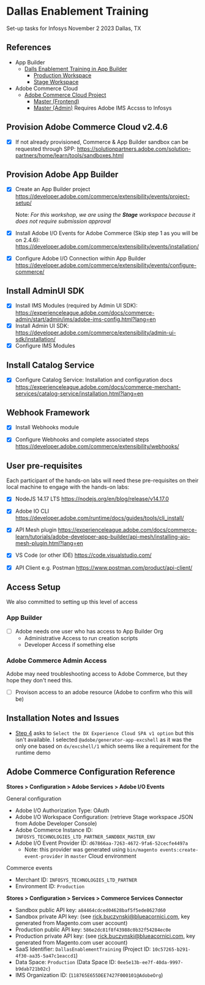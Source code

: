 # Dallas Enablement Training

Set-up tasks for Infosys November 2 2023 Dallas, TX

## References

- App Builder
    - [Dalls Enablement Training in App Builder](https://developer.adobe.com/console/projects/51911/4566206088345069907/)
        - [Production Workspace](https://developer.adobe.com/console/projects/51911/4566206088345069907/workspaces/4566206088345079600/details)
        - [Stage Workspace](https://developer.adobe.com/console/projects/51911/4566206088345069907/workspaces/4566206088345079601/details)
- Adobe Commerce Cloud
    - [Adobe Commerce Cloud Project](https://console.magento.cloud/arjun-n01/t3cui2xfd7pvq/master)
        - [Master (Frontend)](http://master-7rqtwti-t3cui2xfd7pvq.ap-4.magentosite.cloud)
        - [Master (Admin)](https://master-7rqtwti-t3cui2xfd7pvq.ap-4.magentosite.cloud/admin) Requires Adobe IMS Accsss to Infosys


## Provision Adobe Commerce Cloud v2.4.6

- [x] If not already provisioned, Commerce &amp; App Builder sandbox can be requested through SPP:
https://solutionpartners.adobe.com/solution-partners/home/learn/tools/sandboxes.html

## Provision Adobe App Builder

- [x] Create an App Builder project https://developer.adobe.com/commerce/extensibility/events/project-setup/
    
    Note: _For this workshop, we are using the **Stage** workspace because it does not require submission approval_

- [x] Install Adobe I/O Events for Adobe Commerce (Skip step 1 as you will be on 2.4.6): https://developer.adobe.com/commerce/extensibility/events/installation/
- [x] Configure Adobe I/O Connection within App Builder https://developer.adobe.com/commerce/extensibility/events/configure-commerce/

## Install AdminUI SDK
- [x] Install IMS Modules (required by Admin UI SDK): https://experienceleague.adobe.com/docs/commerce-admin/start/admin/ims/adobe-ims-config.html?lang=en
- [x] Install Admin UI SDK: https://developer.adobe.com/commerce/extensibility/admin-ui-sdk/installation/
- [x] Configure IMS Modules

## Install Catalog Service
- [x] Configure Catalog Service: Installation and configuration docs https://experienceleague.adobe.com/docs/commerce-merchant-services/catalog-service/installation.html?lang=en

## Webhook Framework

- [x] Install Webhooks module
- [x] Configure Webhooks and complete associated steps https://developer.adobe.com/commerce/extensibility/webhooks/


## User pre-requisites

Each participant of the hands-on labs will need these pre-requisites on their local machine to engage
with the hands-on labs:

- [x] NodeJS 14.17 LTS https://nodejs.org/en/blog/release/v14.17.0 
- [x] Adobe IO CLI https://developer.adobe.com/runtime/docs/guides/tools/cli_install/
- [x] API Mesh plugin https://experienceleague.adobe.com/docs/commerce-learn/tutorials/adobe-developer-app-builder/api-mesh/installing-aio-mesh-plugin.html?lang=en
- [x] VS Code (or other IDE) https://code.visualstudio.com/
- [x] API Client e.g. Postman https://www.postman.com/product/api-client/


## Access Setup

We also committed to setting up this level of access

### App Builder

* [ ] Adobe needs one user who has access to App Builder Org
    * Administrative Access to run creation scripts
    * Developer Access if something else


### Adobe Commerce Admin Access

Adobe may need troubleshooting access to Adobe Commerce, but they hope they don't need this.

* [ ] Provison access to an adobe resource (Adobe to confirm who this will be)


## Installation Notes and Issues

* [Step 4](https://developer.adobe.com/commerce/extensibility/events/project-setup/) asks to `Select the DX Experience Cloud SPA v1 option` but this isn't available. I selected `@adobe/generator-app-excshell` as it was the only one based on `dx/excshell/1` which seems like a requirement for the runtime demo

## Adobe Commerce Configuration Reference

**Stores > Configuration > Adobe Services > Adobe I/O Events**

General configuration
- Adobe I/O Authorization Type: OAuth
- Adobe I/O Workspace Configuration: (retrieve Stage workspace JSON from Adobe Developer Console)
- Adobe Commerce Instance ID: `INFOSYS_TECHNOLOGIES_LTD_PARTNER_SANDBOX_MASTER_ENV`
- Adobe I/O Event Provider ID: `d67866aa-7263-4672-9fa6-52cecfe4497a`
    - Note: this provider was generated using `bin/magento events:create-event-provider` in `master` Cloud environment

Commerce events
- Merchant ID: `INFOSYS_TECHNOLOGIES_LTD_PARTNER`
- Environment ID: `Production`

**Stores > Configuration > Services > Commerce Services Connector**

- Sandbox public API key: `a84464cdced04628baf5f5ede8627d60`
- Sandbox private API key: (see <rick.buczynski@blueacornici.com>, key generated from Magento.com user account)
- Production public API key: `586e2dc81f8f43988c0b32f54284ec0e`
- Production private API key: (see <rick.buczynski@blueacornici.com>, key generated from Magento.com user account)
- SaaS Identifier: `DallasEnablementTraining` (Project ID: `10c57265-b291-4f30-aa35-5a47c1eaccd1`)
- Data Space: `Production` (Data Space ID: `0ee5e13b-ee7f-40da-9997-b9dab721b02c`)
- IMS Organization ID: (`118765E655DEE7427F000101@AdobeOrg`)

